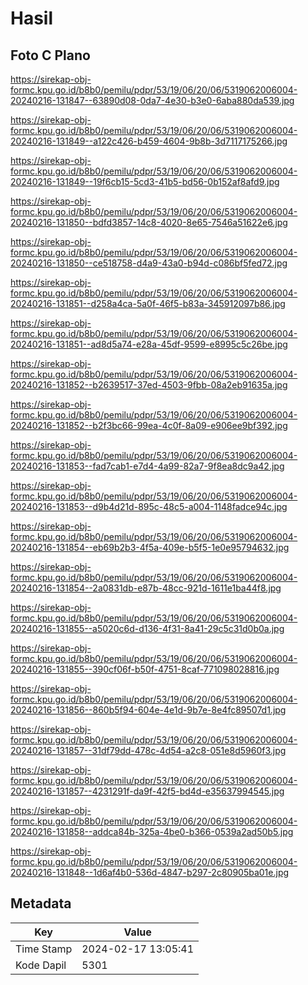 # Hasil

## Foto C Plano

https://sirekap-obj-formc.kpu.go.id/b8b0/pemilu/pdpr/53/19/06/20/06/5319062006004-20240216-131847--63890d08-0da7-4e30-b3e0-6aba880da539.jpg

https://sirekap-obj-formc.kpu.go.id/b8b0/pemilu/pdpr/53/19/06/20/06/5319062006004-20240216-131849--a122c426-b459-4604-9b8b-3d7117175266.jpg

https://sirekap-obj-formc.kpu.go.id/b8b0/pemilu/pdpr/53/19/06/20/06/5319062006004-20240216-131849--19f6cb15-5cd3-41b5-bd56-0b152af8afd9.jpg

https://sirekap-obj-formc.kpu.go.id/b8b0/pemilu/pdpr/53/19/06/20/06/5319062006004-20240216-131850--bdfd3857-14c8-4020-8e65-7546a51622e6.jpg

https://sirekap-obj-formc.kpu.go.id/b8b0/pemilu/pdpr/53/19/06/20/06/5319062006004-20240216-131850--ce518758-d4a9-43a0-b94d-c086bf5fed72.jpg

https://sirekap-obj-formc.kpu.go.id/b8b0/pemilu/pdpr/53/19/06/20/06/5319062006004-20240216-131851--d258a4ca-5a0f-46f5-b83a-345912097b86.jpg

https://sirekap-obj-formc.kpu.go.id/b8b0/pemilu/pdpr/53/19/06/20/06/5319062006004-20240216-131851--ad8d5a74-e28a-45df-9599-e8995c5c26be.jpg

https://sirekap-obj-formc.kpu.go.id/b8b0/pemilu/pdpr/53/19/06/20/06/5319062006004-20240216-131852--b2639517-37ed-4503-9fbb-08a2eb91635a.jpg

https://sirekap-obj-formc.kpu.go.id/b8b0/pemilu/pdpr/53/19/06/20/06/5319062006004-20240216-131852--b2f3bc66-99ea-4c0f-8a09-e906ee9bf392.jpg

https://sirekap-obj-formc.kpu.go.id/b8b0/pemilu/pdpr/53/19/06/20/06/5319062006004-20240216-131853--fad7cab1-e7d4-4a99-82a7-9f8ea8dc9a42.jpg

https://sirekap-obj-formc.kpu.go.id/b8b0/pemilu/pdpr/53/19/06/20/06/5319062006004-20240216-131853--d9b4d21d-895c-48c5-a004-1148fadce94c.jpg

https://sirekap-obj-formc.kpu.go.id/b8b0/pemilu/pdpr/53/19/06/20/06/5319062006004-20240216-131854--eb69b2b3-4f5a-409e-b5f5-1e0e95794632.jpg

https://sirekap-obj-formc.kpu.go.id/b8b0/pemilu/pdpr/53/19/06/20/06/5319062006004-20240216-131854--2a0831db-e87b-48cc-921d-1611e1ba44f8.jpg

https://sirekap-obj-formc.kpu.go.id/b8b0/pemilu/pdpr/53/19/06/20/06/5319062006004-20240216-131855--a5020c6d-d136-4f31-8a41-29c5c31d0b0a.jpg

https://sirekap-obj-formc.kpu.go.id/b8b0/pemilu/pdpr/53/19/06/20/06/5319062006004-20240216-131855--390cf06f-b50f-4751-8caf-771098028816.jpg

https://sirekap-obj-formc.kpu.go.id/b8b0/pemilu/pdpr/53/19/06/20/06/5319062006004-20240216-131856--860b5f94-604e-4e1d-9b7e-8e4fc89507d1.jpg

https://sirekap-obj-formc.kpu.go.id/b8b0/pemilu/pdpr/53/19/06/20/06/5319062006004-20240216-131857--31df79dd-478c-4d54-a2c8-051e8d5960f3.jpg

https://sirekap-obj-formc.kpu.go.id/b8b0/pemilu/pdpr/53/19/06/20/06/5319062006004-20240216-131857--4231291f-da9f-42f5-bd4d-e35637994545.jpg

https://sirekap-obj-formc.kpu.go.id/b8b0/pemilu/pdpr/53/19/06/20/06/5319062006004-20240216-131858--addca84b-325a-4be0-b366-0539a2ad50b5.jpg

https://sirekap-obj-formc.kpu.go.id/b8b0/pemilu/pdpr/53/19/06/20/06/5319062006004-20240216-131848--1d6af4b0-536d-4847-b297-2c80905ba01e.jpg


## Metadata

| Key        | Value               |
| ---------- | ------------------- |
| Time Stamp | 2024-02-17 13:05:41 |
| Kode Dapil | 5301                |




